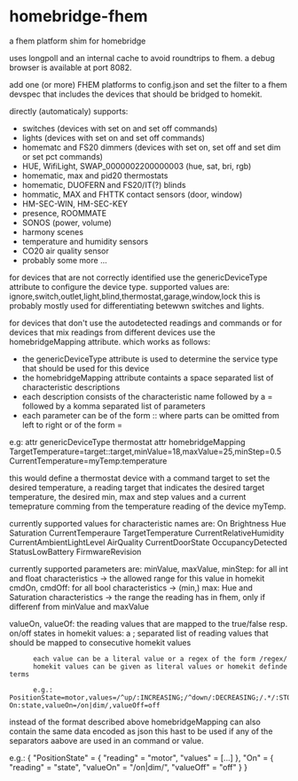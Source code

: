 # homebridge-fhem
a fhem platform shim for homebridge

uses longpoll and an internal cache to avoid roundtrips to fhem.
a debug browser is available at port 8082.

add one (or more) FHEM platforms to config.json and set the filter to a fhem devspec that
includes the devices that should be bridged to homekit.

directly (automaticaly) supports:
- switches (devices with set on and set off commands)
- lights (devices with set on and set off commands)
- homematc and FS20 dimmers (devices with set on, set off and set dim or set pct commands)
- HUE, WifiLight, SWAP_0000002200000003 (hue, sat, bri, rgb)
- homematic, max and pid20 thermostats
- homematic, DUOFERN and FS20/IT(?) blinds
- hommatic, MAX and FHTTK contact sensors (door, window)
- HM-SEC-WIN, HM-SEC-KEY
- presence, ROOMMATE
- SONOS (power, volume)
- harmony scenes
- temperature and humidity sensors
- CO20 air quality sensor
- probably some more ...


for devices that are not correctly identified use the genericDeviceType attribute to configure the device type.
supported values are: ignore,switch,outlet,light,blind,thermostat,garage,window,lock
this is probably mostly used for differentiating betewwn switches and lights.


for devices that don't use the autodetected readings and commands or for devices that mix readings from different
devices use the homebridgeMapping attribute. which works as follows:
- the genericDeviceType attribute is used to determine the service type that should be used for this device
- the homebridgeMapping attribute containts a space separated list of characteristic descriptions
- each description consists of the characteristic name followed by a = followed by a komma separated list of parameters
- each parameter can be of the form <command>:<device>:<reading> where parts can be omitted from left to right
  or of the form <name>=<value> 

e.g:
attr <thermostat> genericDeviceType thermostat
attr <thermostat> homebridgeMapping TargetTemperature=target::target,minValue=18,maxValue=25,minStep=0.5 CurrentTemperature=myTemp:temperature

this would define a thermostat device with a command target to set the desired temperature, a reading target that indicates the desired target temperature, the desired min, max and step values and a current temeprature comming from the temperature reading of the device myTemp.

currently supported values for characteristic names are:
  On
  Brightness
  Hue
  Saturation
  CurrentTemperaure
  TargetTemperature
  CurrentRelativeHumidity
  CurrentAmbientLightLevel
  AirQuality
  CurrentDoorState
  OccupancyDetected
  StatusLowBattery
  FirmwareRevision

currently supported parameters are:
  minValue, maxValue, minStep: for all int and float characteristics -> the allowed range for this value in homekit
  cmdOn, cmdOff: for all bool characteristics -> 
  (min,) max: Hue and Saturation characteristics -> the range the reading has in fhem, only if differenf from minValue and maxValue
  
  valueOn, valueOf: the reading values that are mapped to the true/false resp. on/off states in homekit
  values: a ; separated list of reading values that should be mapped to consecutive homekit values

          each value can be a literal value or a regex of the form /regex/
          homekit values can be given as literal values or homekit definde terms

          e.g.: PositionState=motor,values=/^up/:INCREASING;/^down/:DECREASING;/.*/:STOPPED On:state,valueOn=/on|dim/,valueOff=off



instead of the format described above homebridgeMapping can also contain the same data encoded as json
this hast to be used if any of the separators aabove are used in an command or value.

e.g.: { "PositionState" = { "reading" = "motor", "values" = [...] }, "On" = { "reading" = "state", "valueOn" = "/on|dim/", "valueOff" = "off" } }
